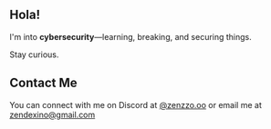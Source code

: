## Hola! ##
I'm into **cybersecurity**—learning, breaking, and securing things.  

Stay curious.  

## Contact Me
You can connect with me on Discord at [@zenzzo.oo](https://discordapp.com/users/876134632905666621) or email me at zendexino@gmail.com
